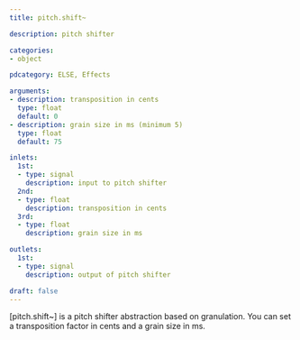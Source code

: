 ```yaml
---
title: pitch.shift~

description: pitch shifter

categories:
- object

pdcategory: ELSE, Effects

arguments:
- description: transposition in cents
  type: float
  default: 0
- description: grain size in ms (minimum 5)
  type: float
  default: 75

inlets:
  1st:
  - type: signal
    description: input to pitch shifter
  2nd:
  - type: float
    description: transposition in cents
  3rd:
  - type: float
    description: grain size in ms

outlets:
  1st:
  - type: signal
    description: output of pitch shifter

draft: false
---
```


[pitch.shift~] is a pitch shifter abstraction based on granulation. You can set a transposition factor in cents and a grain size in ms.

